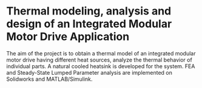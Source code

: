 # Thermal modeling, analysis and design of an Integrated Modular Motor Drive Application
The aim of the project is to obtain a thermal model of an integrated modular motor drive having different heat sources, analyze the thermal behavior of individual parts. A natural cooled heatsink is developed for the system. FEA and Steady-State Lumped Parameter analysis are implemented on Solidworks and MATLAB/Simulink. 


